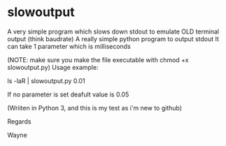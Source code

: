 # slowoutput
A very simple program which slows down stdout to emulate OLD terminal output (think baudrate)
A really simple python program to output stdout 
It can take 1 parameter which is milliseconds

(NOTE: make sure you make the file executable with chmod +x slowoutput.py)
Usage example:

ls -laR | slowoutput.py 0.01

If no parameter is set deafult value is 0.05

(Wriiten in Python 3, and this is my test as i'm new to github)

Regards

Wayne
